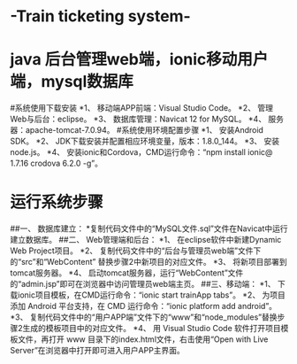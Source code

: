 # -Train ticketing system-
# java 后台管理web端，ionic移动用户端，mysql数据库
#系统使用下载安装 
*1、	移动端APP前端：Visual Studio Code。 
*2、	管理Web与后台：eclipse。 
*3、	数据库管理：Navicat 12 for MySQL。 
*4、	服务器：apache-tomcat-7.0.94。 
#系统使用环境配置步骤 
*1、	安装Android SDK。 
*2、	JDK下载安装并配置相应环境变量，版本：1.8.0_144。 
*3、	安装node.js。 
*4、	安装ionic和Cordova，CMD运行命令：“npm install ionic@ 1.7.16 crodova 6.2.0 -g”。 
# 运行系统步骤 
##一、	数据库建立：
*复制代码文件中的“MySQL文件.sql”文件在Navicat中运行建立数据库。 
##二、	Web管理端和后台： 
*1、	在eclipse软件中新建Dynamic Web Project项目。 
*2、	复制代码文件中的“后台与管理员web端”文件下的“src”和“WebContent” 替换步骤2中新项目的对应文件。 
*3、	将新项目部署到tomcat服务器。 
*4、	启动tomcat服务器，运行“WebContent”文件的“admin.jsp”即可在浏览器中访问管理员web端主页。 
##三、移动端： 
*1、	下载ionic项目模板，在CMD运行命令：“ionic start trainApp tabs”。 
*2、	为项目添加 Android 平台支持，在 CMD 运行命令：“ionic platform add android”。 
*3、	复制代码文件中的“用户APP端”文件下的“www”和“node_modules”替换步骤2生成的模板项目中的对应文件。 
*4、	用 Visual Studio Code 软件打开项目模板文件，再打开 www 目录下的index.html文件，右击使用“Open with Live Server”在浏览器中打开即可进入用户APP主界面。 


